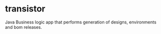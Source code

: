 # transistor
Java Business logic app that performs generation of designs, environments and bom releases.
